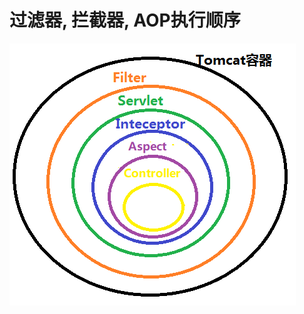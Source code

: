 # 过滤器, 拦截器, AOP执行顺序

![img](https://raw.githubusercontent.com/jssda/picbed/master/1034738-20200421101638753-296721912.png)